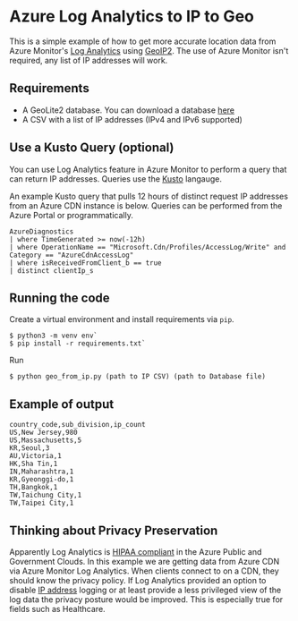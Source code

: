 # Azure Log Analytics to IP to Geo

This is a simple example of how to get more accurate location data from Azure Monitor's [Log Analytics](https://docs.microsoft.com/en-us/azure/azure-monitor/log-query/log-query-overview) using [GeoIP2](https://github.com/maxmind/GeoIP2-python). The use of Azure Monitor isn't required, any list of IP addresses will work.

## Requirements

* A GeoLite2 database. You can download a database [here](https://dev.maxmind.com/geoip/geoip2/geolite)
* A CSV with a list of IP addresses (IPv4 and IPv6 supported)

## Use a Kusto Query (optional)

You can use Log Analytics feature in Azure Monitor to perform a query that can return IP addresses. Queries use the [Kusto](https://docs.microsoft.com/en-us/azure/data-explorer/kusto/query/) langauge.

An example Kusto query that pulls 12 hours of distinct request IP addresses from an Azure CDN instance is below. Queries can be performed from the Azure Portal or programmatically.

```code
AzureDiagnostics
| where TimeGenerated >= now(-12h)
| where OperationName == "Microsoft.Cdn/Profiles/AccessLog/Write" and Category == "AzureCdnAccessLog"
| where isReceivedFromClient_b == true
| distinct clientIp_s
```


## Running the code
Create a virtual environment and install requirements via `pip`.

```console
$ python3 -m venv env`
$ pip install -r requirements.txt`
```

Run 
```console
$ python geo_from_ip.py (path to IP CSV) (path to Database file)
```

## Example of output
```csv
country_code,sub_division,ip_count
US,New Jersey,980
US,Massachusetts,5
KR,Seoul,3
AU,Victoria,1
HK,Sha Tin,1
IN,Maharashtra,1
KR,Gyeonggi-do,1
TH,Bangkok,1
TW,Taichung City,1
TW,Taipei City,1
```

## Thinking about Privacy Preservation

Apparently Log Analytics is [HIPAA compliant](https://azure.microsoft.com/mediahandler/files/resourcefiles/microsoft-azure-compliance-offerings/Microsoft%20Azure%20Compliance%20Offerings.pdf) in the Azure Public and Government Clouds. In this example we are getting data from Azure CDN via Azure Monitor Log Analytics. When clients connect to on a CDN, they should know the privacy policy. If Log Analytics provided an option to disable [IP address](https://docs.microsoft.com/en-us/azure/cdn/enable-raw-logs#raw-logs-properties) logging or at least provide a less privileged view of the log data the privacy posture would be improved. This is especially true for fields such as Healthcare.

